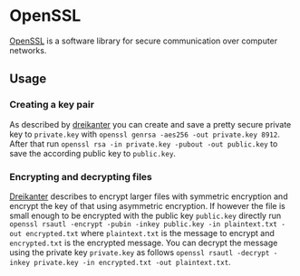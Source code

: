 # OpenSSL

[OpenSSL](https://www.openssl.org) is a software library for secure
communication over computer networks.

## Usage

### Creating a key pair

As described by [dreikanter](https://gist.github.com/dreikanter/c7e85598664901afae03fedff308736b)
you can create and save a pretty secure private key to `private.key` with
`openssl genrsa -aes256 -out private.key 8912`.
After that run `openssl rsa -in private.key -pubout -out public.key` to save the
according public key to `public.key`.

### Encrypting and decrypting files

[Dreikanter](https://gist.github.com/dreikanter/c7e85598664901afae03fedff308736b)
describes to encrypt larger files with symmetric encryption and encrypt the key
of that using asymmetric encryption.
If however the file is small enough to be encrypted with the public key
`public.key` directly run
`openssl rsautl -encrypt -pubin -inkey public.key -in plaintext.txt -out encrypted.txt`
where `plaintext.txt` is the message to encrypt and `encrypted.txt` is the
encrypted message.
You can decrypt the message using the private key `private.key` as follows
`openssl rsautl -decrypt -inkey private.key -in encrypted.txt -out plaintext.txt`.
